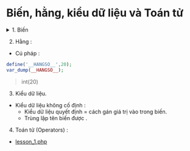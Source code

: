 # Biến, hằng, kiểu dữ liệu và Toán tử

<details>
<summary>1. Biến</summary>

- Quy tắt đặt tên biến :
 - $name_Variable--number123 .
 - Sau ```$``` chỉ được chữ or ```_``` không được số .

```php

<?php
$variable = 1;

echo $variable;
var_dump($variable);
?>
```

```echo``` : in ra giá trị của biến.
```var_dump()``` : in ra giá trị của biến và cho biết kiểu dữ liệu __hay dùng cho debug__.

> Nếu $variable = '1' thì kiểu dữ liệu sẽ là String.


- Cấu trúc :
 - Snake Case : 
  - Cách 1 :```$bien_snake_case``` nối với nhau = ```_``` .
  - Cách 2 : ```$bienSnakeCase```.
 - CamelCase .


</details>

2. Hằng :

- Cú pháp :

```php
define('__HANGSO__',20);
var_dump(__HANGSO__);
```
> int(20)

3. Kiểu dữ liệu.

- Kiểu dữ liệu không cố định :
  - Kiểu dữ liệu quyết định = cách gán giá trị vào trong biến.
  - Trùng lập tên biến được .

4. Toán tử (Operators) :

- [lesson_1.php](lesson-1.php)
